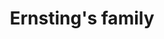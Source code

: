 ---
title: "Ernsting's family"
url: /dessau-rosslau/ernstings-family-franzstrasse/
shop: Kleidung
---
